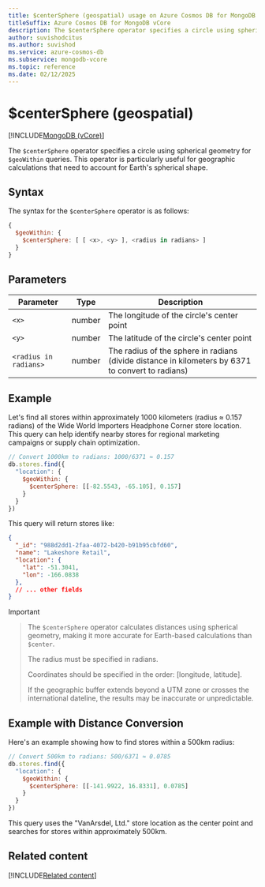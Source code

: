```yaml
---
title: $centerSphere (geospatial) usage on Azure Cosmos DB for MongoDB vCore
titleSuffix: Azure Cosmos DB for MongoDB vCore
description: The $centerSphere operator specifies a circle using spherical geometry for $geoWithin queries.
author: suvishodcitus
ms.author: suvishod
ms.service: azure-cosmos-db
ms.subservice: mongodb-vcore
ms.topic: reference
ms.date: 02/12/2025
---
```


# $centerSphere (geospatial)

[!INCLUDE[MongoDB (vCore)](~/reusable-content/ce-skilling/azure/includes/cosmos-db/includes/appliesto-mongodb-vcore.md)]

The `$centerSphere` operator specifies a circle using spherical geometry for `$geoWithin` queries. This operator is particularly useful for geographic calculations that need to account for Earth's spherical shape.

## Syntax

The syntax for the `$centerSphere` operator is as follows:

```javascript
{
  $geoWithin: {
    $centerSphere: [ [ <x>, <y> ], <radius in radians> ]
  }
}
```

## Parameters

| Parameter | Type | Description |
|-----------|------|-------------|
| `<x>` | number | The longitude of the circle's center point |
| `<y>` | number | The latitude of the circle's center point |
| `<radius in radians>` | number | The radius of the sphere in radians (divide distance in kilometers by 6371 to convert to radians) |

## Example

Let's find all stores within approximately 1000 kilometers (radius ≈ 0.157 radians) of the Wide World Importers Headphone Corner store location. This query can help identify nearby stores for regional marketing campaigns or supply chain optimization.

```javascript
// Convert 1000km to radians: 1000/6371 ≈ 0.157
db.stores.find({
  "location": {
    $geoWithin: {
      $centerSphere: [[-82.5543, -65.105], 0.157]
    }
  }
})
```

This query will return stores like:

```json
{
  "_id": "988d2dd1-2faa-4072-b420-b91b95cbfd60",
  "name": "Lakeshore Retail",
  "location": {
    "lat": -51.3041,
    "lon": -166.0838
  },
  // ... other fields
}
```

> [!Important]

> The `$centerSphere` operator calculates distances using spherical geometry, making it more accurate for Earth-based calculations than `$center`.
> 
> The radius must be specified in radians.
> 
> Coordinates should be specified in the order: [longitude, latitude].
> 
> If the geographic buffer extends beyond a UTM zone or crosses the international dateline, the results may be inaccurate or unpredictable.

## Example with Distance Conversion

Here's an example showing how to find stores within a 500km radius:

```javascript
// Convert 500km to radians: 500/6371 ≈ 0.0785
db.stores.find({
  "location": {
    $geoWithin: {
      $centerSphere: [[-141.9922, 16.8331], 0.0785]
    }
  }
})
```

This query uses the "VanArsdel, Ltd." store location as the center point and searches for stores within approximately 500km.

## Related content

[!INCLUDE[Related content](../includes/related-content.md)]
